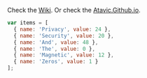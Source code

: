 Check the [Wiki](https://github.com/Atavic/ghacks-user.js/wiki). Or check the [Atavic.Github.io](https://atavic.github.io/).

```javascript
var items = [
  { name: 'Privacy', value: 24 },
  { name: 'Security', value: 20 },
  { name: 'And', value: 48 },
  { name: 'The', value: 0 },
  { name: 'Magnetic', value: 12 },
  { name: 'Zeros', value: 1 }
];
```
